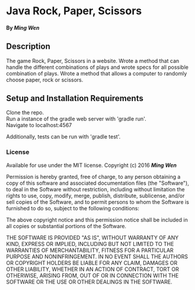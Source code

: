 # Java Rock, Paper, Scissors

#### By _Ming Wen_

## Description

The game Rock, Paper, Scissors in a website. Wrote a method that can handle the different combinations of plays and wrote specs for all possible combination of plays. Wrote a method that allows a computer to randomly choose paper, rock or scissors.

## Setup and Installation Requirements

  Clone the repo.  
  Run a instance of the gradle web server with 'gradle run'.  
  Navigate to localhost:4567
  
  Additionally, tests can be run with 'gradle test'.

### License

Available for use under the MIT license.
Copyright (c) 2016 **_Ming Wen_**

  Permission is hereby granted, free of charge, to any person obtaining a copy of this software and associated documentation files (the "Software"), to deal in the Software without restriction, including without limitation the rights to use, copy, modify, merge, publish, distribute, sublicense, and/or sell copies of the Software, and to permit persons to whom the Software is furnished to do so, subject to the following conditions:

  The above copyright notice and this permission notice shall be included in all copies or substantial portions of the Software.

  THE SOFTWARE IS PROVIDED "AS IS", WITHOUT WARRANTY OF ANY KIND, EXPRESS OR IMPLIED, INCLUDING BUT NOT LIMITED TO THE WARRANTIES OF MERCHANTABILITY, FITNESS FOR A PARTICULAR PURPOSE AND NONINFRINGEMENT. IN NO EVENT SHALL THE AUTHORS OR COPYRIGHT HOLDERS BE LIABLE FOR ANY CLAIM, DAMAGES OR OTHER LIABILITY, WHETHER IN AN ACTION OF CONTRACT, TORT OR OTHERWISE, ARISING FROM, OUT OF OR IN CONNECTION WITH THE SOFTWARE OR THE USE OR OTHER DEALINGS IN THE SOFTWARE.

